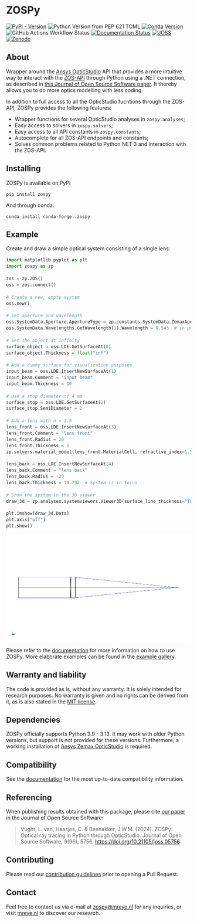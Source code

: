 # ZOSPy

[![PyPI - Version](https://img.shields.io/pypi/v/ZOSPy)](https://pypi.org/project/zospy)
![Python Version from PEP 621 TOML](https://img.shields.io/python/required-version-toml?tomlFilePath=https%3A%2F%2Fraw.githubusercontent.com%2FMREYE-LUMC%2FZOSPy%2Fmain%2Fpyproject.toml)
[![Conda Version](https://img.shields.io/conda/v/conda-forge/zospy)](https://anaconda.org/conda-forge/zospy)
![GitHub Actions Workflow Status](https://img.shields.io/github/actions/workflow/status/MREYE-LUMC/ZOSPy/ci.yml)
[![Documentation Status](https://readthedocs.org/projects/zospy/badge/?version=latest)](https://zospy.readthedocs.io/en/latest/?badge=latest)
[![JOSS](https://joss.theoj.org/papers/10.21105/joss.05756/status.svg)][joss-paper]
[![Zenodo](https://zenodo.org/badge/403590410.svg)](https://zenodo.org/badge/latestdoi/403590410)

## About

Wrapper around the [Ansys OpticStudio][opticstudio] API that provides a more intuitive way to interact with the 
[ZOS-API][zos-api] through Python using a .NET connection, as described in [this Journal of Open Source Software paper][joss-paper].
It thereby allows you to do more optics modelling with less coding.

In addition to full access to all the OpticStudio fucntions through the ZOS-API, ZOSPy provides the following features:

- Wrapper functions for several OpticStudio analyses in `zospy.analyses`;
- Easy access to solvers in `zospy.solvers`;
- Easy access to all API constants in `zospy.constants`;
- Autocomplete for all ZOS-API endpoints and constants;
- Solves common problems related to Python.NET 3 and interaction with the ZOS-API.

## Installing

ZOSPy is available on PyPi

```
pip install zospy
```

And through conda:

```
conda install conda-forge::zospy
```

## Example

Create and draw a simple optical system consisting of a single lens:

```python
import matplotlib.pyplot as plt
import zospy as zp

zos = zp.ZOS()
oss = zos.connect()

# Create a new, empty system
oss.new()

# Set aperture and wavelength
oss.SystemData.Aperture.ApertureType = zp.constants.SystemData.ZemaxApertureType.FloatByStopSize
oss.SystemData.Wavelengths.GetWavelength(1).Wavelength = 0.543  # in μm

# Set the object at infinity
surface_object = oss.LDE.GetSurfaceAt(0)
surface_object.Thickness = float("inf")

# Add a dummy surface for visualization purposes
input_beam = oss.LDE.InsertNewSurfaceAt(1)
input_beam.Comment = "input beam"
input_beam.Thickness = 10

# Use a stop diameter of 4 mm
surface_stop = oss.LDE.GetSurfaceAt(2)
surface_stop.SemiDiameter = 2

# Add a lens with n = 1.5
lens_front = oss.LDE.InsertNewSurfaceAt(3)
lens_front.Comment = "lens front"
lens_front.Radius = 20
lens_front.Thickness = 1
zp.solvers.material_model(lens_front.MaterialCell, refractive_index=1.5)

lens_back = oss.LDE.InsertNewSurfaceAt(4)
lens_back.Comment = "lens back"
lens_back.Radius = -20
lens_back.Thickness = 19.792  # System is in focus

# Show the system in the 3D viewer
draw_3d = zp.analyses.systemviewers.Viewer3D(surface_line_thickness="Thick", rays_line_thickness="Thick").run(oss)

plt.imshow(draw_3d.Data)
plt.axis("off")
plt.show()
```

![Full example system](.github/assets/readme_full_example.png)

Please refer to the [documentation](https://zospy.readthedocs.io) for more information on how to use ZOSPy.
More elaborate examples can be found in the [example gallery](https://zospy.readthedocs.io/en/latest/examples.html).

## Warranty and liability

The code is provided as is, without any warranty. It is solely intended for research purposes. No warranty is given and
no rights can be derived from it, as is also stated in the [MIT license](LICENSE.txt).

## Dependencies

ZOSPy officially supports Python 3.9 - 3.13. It may work with older Python versions, but support is not provided for
these versions. Furthermore, a working installation of [Ansys Zemax OpticStudio](https://www.zemax.com/pages/opticstudio) is required.

## Compatibility

See the [documentation](https://zospy.readthedocs.io/compatibility) for the most up-to-date compatibility information.

## Referencing

When publishing results obtained with this package, please cite [our paper][joss-paper] 
in the Journal of Open Source Software:  

> Vught, L. van, Haasjes, C. & Beenakker, J.W.M. (2024). 
> ZOSPy: Optical ray tracing in Python through OpticStudio. 
> Journal of Open Source Software, 9(96), 5756. 
> https://doi.org/10.21105/joss.05756

## Contributing

Please read our [contribution guidelines](CONTRIBUTING.md) prior to opening a Pull Request.

## Contact

Feel free to contact us via e-mail at [zospy@mreye.nl](mailto:zospy@mreye.nl) for any inquiries,
or visit [mreye.nl](https://mreye.nl) to discover our research.

[opticstudio]: https://www.ansys.com/products/optics/ansys-zemax-opticstudio
[zos-api]: https://support.zemax.com/hc/en-us/articles/1500005578742-Basic-method-of-performing-system-analysis-in-ZOS-API
[joss-paper]: https://joss.theoj.org/papers/10.21105/joss.05756
